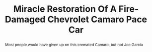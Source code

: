 ---
category: news
title: Miracle Restoration Of A Fire-Damaged Chevrolet Camaro Pace Car
abstract: Most people would have given up on this cremated Camaro, but not Joe Garcia
publishedDateTime: 2019-03-14T11:03:54Z
sourceUrl: https://motorious.motor1.com/news/308973/miracle-restoration-of-a-fire-damaged-chevrolet-camaro-pace-car/
type: article

provider:
  name: Motorious
  id: V_BBEZ2jt_global
tags:
  - Autos

images: 
  - url: assets/images/2019/3/Miracle-Restoration-Of-A-Fire-Damaged-Chevrolet-Camaro-Pace-Car-1.jpg
    width: 1920
    height: 1080
    quality: 50
    title: Fire-Damaged 1969 Chevrolet Camaro Pace Car
    attribution: 
    focalRegion:
      x1: 902
      x2: 902
      y1: 530
      y2: 530

---